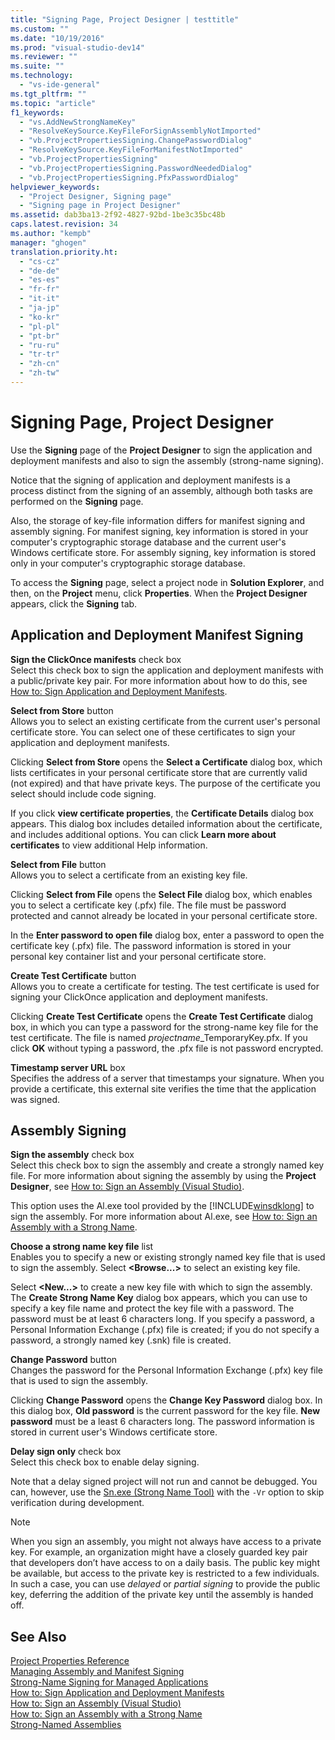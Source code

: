 ```yaml
---
title: "Signing Page, Project Designer | testtitle"
ms.custom: ""
ms.date: "10/19/2016"
ms.prod: "visual-studio-dev14"
ms.reviewer: ""
ms.suite: ""
ms.technology: 
  - "vs-ide-general"
ms.tgt_pltfrm: ""
ms.topic: "article"
f1_keywords: 
  - "vs.AddNewStrongNameKey"
  - "ResolveKeySource.KeyFileForSignAssemblyNotImported"
  - "vb.ProjectPropertiesSigning.ChangePasswordDialog"
  - "ResolveKeySource.KeyFileForManifestNotImported"
  - "vb.ProjectPropertiesSigning"
  - "vb.ProjectPropertiesSigning.PasswordNeededDialog"
  - "vb.ProjectPropertiesSigning.PfxPasswordDialog"
helpviewer_keywords: 
  - "Project Designer, Signing page"
  - "Signing page in Project Designer"
ms.assetid: dab3ba13-2f92-4827-92bd-1be3c35bc48b
caps.latest.revision: 34
ms.author: "kempb"
manager: "ghogen"
translation.priority.ht: 
  - "cs-cz"
  - "de-de"
  - "es-es"
  - "fr-fr"
  - "it-it"
  - "ja-jp"
  - "ko-kr"
  - "pl-pl"
  - "pt-br"
  - "ru-ru"
  - "tr-tr"
  - "zh-cn"
  - "zh-tw"
---
```

# Signing Page, Project Designer
Use the **Signing** page of the **Project Designer** to sign the application and deployment manifests and also to sign the assembly (strong-name signing).  
  
 Notice that the signing of application and deployment manifests is a process distinct from the signing of an assembly, although both tasks are performed on the **Signing** page.  
  
 Also, the storage of key-file information differs for manifest signing and assembly signing. For manifest signing, key information is stored in your computer's cryptographic storage database and the current user's Windows certificate store. For assembly signing, key information is stored only in your computer's cryptographic storage database.  
  
 To access the **Signing** page, select a project node in **Solution Explorer**, and then, on the **Project** menu, click **Properties**. When the **Project Designer** appears, click the **Signing** tab.  
  
## Application and Deployment Manifest Signing  
 **Sign the ClickOnce manifests** check box  
 Select this check box to sign the application and deployment manifests with a public/private key pair. For more information about how to do this, see [How to: Sign Application and Deployment Manifests](../ide/how-to--sign-application-and-deployment-manifests.md).  
  
 **Select from Store** button  
 Allows you to select an existing certificate from the current user's personal certificate store. You can select one of these certificates to sign your application and deployment manifests.  
  
 Clicking **Select from Store** opens the **Select a Certificate** dialog box, which lists certificates in your personal certificate store that are currently valid (not expired) and that have private keys. The purpose of the certificate you select should include code signing.  
  
 If you click **view certificate properties**, the **Certificate Details** dialog box appears. This dialog box includes detailed information about the certificate, and includes additional options. You can click **Learn more about certificates** to view additional Help information.  
  
 **Select from File** button  
 Allows you to select a certificate from an existing key file.  
  
 Clicking **Select from File** opens the **Select File** dialog box, which enables you to select a certificate key (.pfx) file. The file must be password protected and cannot already be located in your personal certificate store.  
  
 In the **Enter password to open file** dialog box, enter a password to open the certificate key (.pfx) file. The password information is stored in your personal key container list and your personal certificate store.  
  
 **Create Test Certificate** button  
 Allows you to create a certificate for testing. The test certificate is used for signing your ClickOnce application and deployment manifests.  
  
 Clicking **Create Test Certificate** opens the **Create Test Certificate** dialog box, in which you can type a password for the strong-name key file for the test certificate. The file is named *projectname*_TemporaryKey.pfx. If you click **OK** without typing a password, the .pfx file is not password encrypted.  
  
 **Timestamp server URL** box  
 Specifies the address of a server that timestamps your signature. When you provide a certificate, this external site verifies the time that the application was signed.  
  
## Assembly Signing  
 **Sign the assembly** check box  
 Select this check box to sign the assembly and create a strongly named key file. For more information about signing the assembly by using the **Project Designer**, see [How to: Sign an Assembly (Visual Studio)](http://msdn.microsoft.com/en-us/f468a7d3-234c-4353-924d-8e0ae5896564).  
  
 This option uses the Al.exe tool provided by the [!INCLUDE[winsdklong](../deployment/includes/winsdklong_md.md)] to sign the assembly. For more information about Al.exe, see [How to: Sign an Assembly with a Strong Name](../Topic/How%20to:%20Sign%20an%20Assembly%20with%20a%20Strong%20Name.md).  
  
 **Choose a strong name key file** list  
 Enables you to specify a new or existing strongly named key file that is used to sign the assembly. Select **\<Browse...>** to select an existing key file.  
  
 Select **\<New...>** to create a new key file with which to sign the assembly. The **Create Strong Name Key** dialog box appears, which you can use to specify a key file name and protect the key file with a password. The password must be at least 6 characters long. If you specify a password, a Personal Information Exchange (.pfx) file is created; if you do not specify a password, a strongly named key (.snk) file is created.  
  
 **Change Password** button  
 Changes the password for the Personal Information Exchange (.pfx) key file that is used to sign the assembly.  
  
 Clicking **Change Password** opens the **Change Key Password** dialog box. In this dialog box, **Old password** is the current password for the key file. **New password** must be a least 6 characters long. The password information is stored in current user's Windows certificate store.  
  
 **Delay sign only** check box  
 Select this check box to enable delay signing.  
  
 Note that a delay signed project will not run and cannot be debugged. You can, however, use the [Sn.exe (Strong Name Tool)](../Topic/Sn.exe%20\(Strong%20Name%20Tool\).md) with the `-Vr` option to skip verification during development.  
  
> [!NOTE]
>  When you sign an assembly, you might not always have access to a private key. For example, an organization might have a closely guarded key pair that developers don’t have access to on a daily basis. The public key might be available, but access to the private key is restricted to a few individuals. In such a case, you can use *delayed* or *partial signing* to provide the public key, deferring the addition of the private key until the assembly is handed off.  
  
## See Also  
 [Project Properties Reference](../reference/project-properties-reference.md)   
 [Managing Assembly and Manifest Signing](../ide/managing-assembly-and-manifest-signing.md)   
 [Strong-Name Signing for Managed Applications](http://msdn.microsoft.com/en-us/5fef3490-c519-4363-94fd-8b1ad260dab5)   
 [How to: Sign Application and Deployment Manifests](../ide/how-to--sign-application-and-deployment-manifests.md)   
 [How to: Sign an Assembly (Visual Studio)](http://msdn.microsoft.com/en-us/f468a7d3-234c-4353-924d-8e0ae5896564)   
 [How to: Sign an Assembly with a Strong Name](../Topic/How%20to:%20Sign%20an%20Assembly%20with%20a%20Strong%20Name.md)   
 [Strong-Named Assemblies](../Topic/Strong-Named%20Assemblies.md)